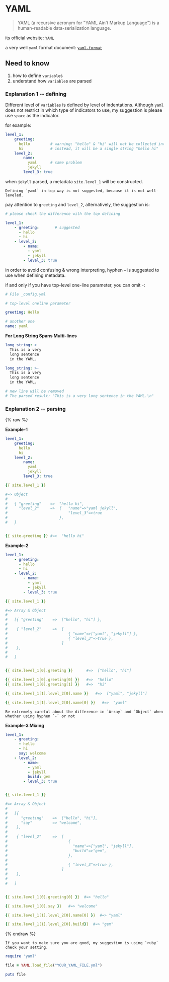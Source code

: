 ---
---


# YAML


> YAML (a recursive acronym for "YAML Ain't Markup Language") is a human-readable data-serialization language.

its official website: [`YAML`](https://yaml.org/)

a very well `yaml` format document: [`yaml-format`](https://symfony.com/doc/current/components/yaml/yaml_format.html)

## Need to know

1. how to define `variable`s
2. understand how `variable`s are parsed

### Explanation 1 -- defining

Different level of `variables` is defined by level of indentations. Although `yaml` does not restrict in which type of indicators to use, my suggestion is please use `space` as the indicator.

for example:

```yaml
level_1:
    greeting:
      hello         # warning: "hello" & "hi" will not be collected into Array as expected
      hi            # instead, it will be a single string "hello hi"
    level_2:
        name:
          yaml      # same problem
          jekyll
        level_3: true
```

when `jekyll` parsed, a metadata `site.level_1` will be constructed.


```warning
Defining `yaml` in top way is not suggested, because it is not well-leveled.
```

pay attention to `greeting` and `level_2`, alternatively, the suggestion is:


```yaml
# please check the difference with the top defining

level_1:
    - greeting:       # suggested
      - hello
      - hi
    - level_2:
        - name:
          - yaml
          - jekyll
        - level_3: true
```

in order to avoid confusing & wrong interpreting, hyphen **`-`** is suggested to use when defining metadata.


if and only if you have top-level one-line parameter, you can omit `-`:

```yaml
# File _config.yml

# top-level oneline parameter

greeting: Hello

# another one
name: yaml
```


**For Long String Spans Multi-lines**

```yaml
long_string: >
  This is a very 
  long sentence
  in the YAML.

long_string: >-
  This is a very
  long sentence
  in the YAML.

# new line will be removed
# The parsed result: "This is a very long sentence in the YAML.\n"
```


### Explanation 2 -- parsing

{% raw %}


**Example-1**

```yaml
level_1: 
    greeting:
      hello
      hi
    level_2:
        name:
          yaml
          jekyll
        level_3: true
```

```yaml
{{ site.level_1 }}

#=> Object
#
#   { "greeting"    =>  "hello hi",
#     "level_2"     =>  {   "name"=>"yaml jekyll",
#                           "level_3"=>true
#                       },
#   }


{{ site.greeting }} #=>  "hello hi"
```



**Example-2**

```yaml
level_1:
    - greeting:
      - hello
      - hi
    - level_2:
        - name:
          - yaml
          - jekyll
        - level_3: true
```

```yaml
{{ site.level_1 }}

#=> Array & Object
#
#   [{ "greeting"    =>  ["hello", "hi"] },
#
#    { "level_2"     =>  [
#                           { "name"=>["yaml", "jekyll"] },
#                           { "level_3"=>true },
#                        ]
#    },
#
#   ]


{{ site.level_1[0].greeting }}      #=>  ["hello", "hi"]

{{ site.level_1[0].greeting[0] }}   #=>  "hello"
{{ site.level_1[0].greeting[1] }}   #=>  "hi"

{{ site.level_1[1].level_2[0].name }}   #=>  ["yaml", "jekyll"]

{{ site.level_1[1].level_2[0].name[0] }}   #=>  "yaml"
```



```note
Be extremely careful about the difference in `Array` and `Object` when whether using hyphen `-` or not
```


**Example-3 Mixing**

```yaml
level_1:
    - greeting:
      - hello
      - hi
      say: welcome
    - level_2:
        - name:
          - yaml
          - jekyll
          build: gem
        - level_3: true
```

```yaml

{{ site.level_1 }}

#=> Array & Object
#
#   [{ 
#      "greeting"    =>  ["hello", "hi"], 
#      "say"         => "welcome",
#    },
#
#    { "level_2"     =>  [
#                           { 
#                             "name"=>["yaml", "jekyll"],
#                             "build"=>"gem",
#                           },
#
#                           { "level_3"=>true },
#                        ]
#    },
#
#   ]


{{ site.level_1[0].greeting[0] }}  #=> "hello"

{{ site.level_1[0].say }}   #=> "welcome"

{{ site.level_1[1].level_2[0].name[0] }}  #=> "yaml"

{{ site.level_1[1].level_2[0].build}}  #=> "gem"
```
{% endraw %}


```note
If you want to make sure you are good, my suggestion is using `ruby` check your setting.
```

```ruby
require 'yaml'

file = YAML.load_file("YOUR_YAML_FILE.yml")

puts file
```
